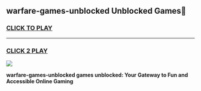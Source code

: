 
## warfare-games-unblocked Unblocked Games👋
<h3>
<a href="https://news.freeplayer.one?title=warfare-games-unblocked&ref=16F">CLICK TO PLAY</a></h3>
<hr>

<h3>
<a href="https://news.freeplayer.one?title=warfare-games-unblocked&ref=16F">CLICK 2 PLAY</a>
  
</h3>

<a href="https://news.freeplayer.one?title=warfare-games-unblocked&ref=16F/"><img src="https://clearcache.store/games.png"></a>


**warfare-games-unblocked games unblocked: Your Gateway to Fun and Accessible Online Gaming**
